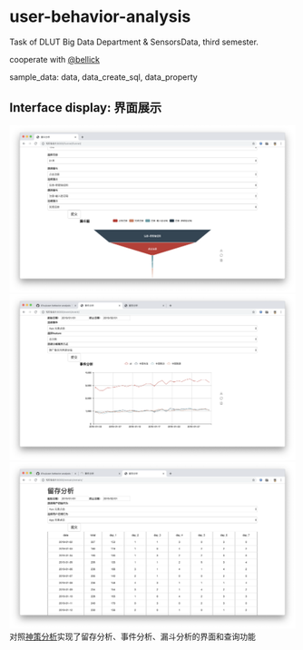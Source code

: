 # user-behavior-analysis
Task of DLUT Big Data Department &amp; SensorsData, third semester.

cooperate with [@bellick](https://github.com/bellick)

sample_data: data, data_create_sql, data_property

## Interface display: 界面展示
![funnel](/img/funnel.png)
![event](/img/event.png)
![remain](/img/remain.png)
对照[神策分析](https://www.sensorsdata.cn/manual/event_ana.html)实现了留存分析、事件分析、漏斗分析的界面和查询功能



